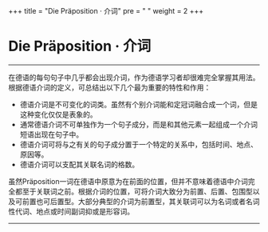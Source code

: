 +++
title = "Die Präposition · 介词"
pre = "<i class='fas fa-map-signs'></i> "
weight = 2
+++

# Die Präposition · 介词

---

在德语的每句句子中几乎都会出现介词，作为德语学习者却很难完全掌握其用法。根据德语介词的定义，可总结出以下几个最为重要的特性和作用：

- 德语介词是不可变化的词类。虽然有个别介词能和定冠词融合成一个词，但是这种变化仅仅是表象的。
- 通常德语介词不可单独作为一个句子成分，而是和其他元素一起组成一个介词短语出现在句子中。
- 德语介词可将与之有关的句子成分置于一个特定的关系中，包括时间、地点、原因等。
- 德语介词可以支配其关联名词的格数。

虽然Präposition一词在德语中原意为在前面的位置，但并不意味着德语中介词完全都至于关联词之前。根据介词的位置，可将介词大致分为前置、后置、包围型以及可前置也可后置型。大部分典型的介词为前置型，其关联词可以为名词或者名词性代词、地点或时间副词抑或是形容词。

---

<center><i class="fas fa-bookmark"></i></center>
